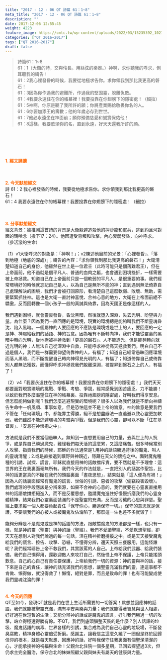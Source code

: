 ```yaml
---
title: "2017 - 12 - 06 QT 詩篇 61：1~8"
meta_title: "2017 - 12 - 06 QT 詩篇 61：1~8"
description: ""
date: 2017-12-06 12:55:45
weight: 4223
feature_image: https://cmtc.tw/wp-content/uploads/2022/03/15235392_10211799862337740_180693556567566654_o-1.webp
categories: ["QT 2016~2017"]
tags: ["QT 2016~2017"]
draft: false
---
```


<blockquote>詩篇61：1~8<br />
61：1（大衛的詩，交與伶長。用絲弦的樂器。）神啊，求你聽我的呼求，側耳聽我的禱告！<br />
61：2我心裡發昏的時候，我要從地極求告你。求你領我到那比我更高的磐石！<br />
61：3因為你作過我的避難所，作過我的堅固臺，脫離仇敵。<br />
61：4我要永遠住在你的帳幕裡！我要投靠在你翅膀下的隱密處！（細拉）<br />
61：5神啊，你原是聽了我所許的願；你將產業賜給敬畏你名的人。<br />
61：6你要加添王的壽數；他的年歲必存到世世。<br />
61：7他必永遠坐在神面前；願你預備慈愛和誠實保佑他！<br />
61：8這樣，我要歌頌你的名，直到永遠，好天天還我所許的願。</blockquote><br />
&nbsp;<br />
<br />
&nbsp;<br />
<br />
<span style="color: #ff6600;"><strong>1. </strong><strong>經文誦讀</strong></span><br />
<br />
<span style="color: #ff6600;"><strong> </strong></span><br />
<br />
<span style="color: #ff6600;"><strong>2. 今天默想</strong><strong>經文<br />
</strong></span>詩 61：2 我心裡發昏的時候，我要從地極求告你。求你領我到那比我更高的磐石！<br />
61：4 我要永遠住在你的帳幕裡！我要投靠在你翅膀下的隱密處！（細拉）<br />
<br />
&nbsp;<br />
<br />
<span style="color: #ff6600;"><strong>3. 分享默想經文<br />
</strong></span>經文背景：據推測這首詩的背景是大衛躲避追殺他的押沙龍和軍兵，逃到約旦河對面的瑪哈念（撒下17：24）。他因遭受背叛和攻擊，內心衰弱發昏，向神呼求。（參活潑的生命）<br />
<br />
（1）v1大衛呼求的對象是：「神啊！」；v2陳述他目前的光景：「心裡發昏」、「落到地極（地底的深處）」；禱告的內容：「求你領我到那比我更高的磐石！」大衛清楚知道自己的身份，他雖然在世上是一位君壬（此時可能只是個落難君王），但在上帝面前，他不過就是個平凡人、普通的血肉之軀，也會遇到困境挫折，一樣需要被上帝拯救。知道自己在上帝面前只是一個軟弱的平凡人，是很重要的事。我們經常環境好的時候就忘記自己是人，以為自己是無所不能的神；直到遇到無法倚靠自己處理解決的困境，我們才會被打回原形，看清楚自己這麼軟弱、敗壞、無助，需要緊緊抓住神。這也是大衛一直討神喜悅、合神心意的地方，大衛在上帝面前絕不驕傲，反而回轉像一個小孩子一般的真誠與倚靠，因為天國正是像這樣的人。<br />
<br />
我們遇到困境，就會靈裏發昏，昏沈黑暗，然後就墮入深淵，失去光明、盼望與力量。為什麼？因為我們一直回應的是環境，現實的環境總是能夠叫我們不斷靈魂昏沈、陷入黑暗。一個屬神的人要回應的不應該是環境或是世上的人，要回應的一定是神、神賜給我們的話語、神的旨意。因為唯有不斷轉向神，我們才能從靈裏的黑暗中轉向光明，從地極被神拯救到「更高的磐石」。人不能造光，但是能夠轉向就近光明的神；人無法自己從深淵中自救，只能呼求神從高天拯救我們。明白自己不過是個人，我們是一群需要仰望倚靠神的人，有福了；知道自己經常愚昧回應環境而落人黑暗，而不斷提醒自己轉向神得見光明的人，有福了；知道倚靠自己或倚靠別人都無法獲救，而懂得呼求神拯救我們脫離深淵，被提昇到磐石之上的人，有福了！<br />
<br />
（2）v4「我要永遠住在你的帳幕裡！我要投靠在你翅膀下的隱密處！」我們天天都要面對現實環境的挑戰、爭戰、考驗、爭競，經常感覺到困苦疲乏、力不能勝！以致於我們多麼渴望住在神的帳幕裏、投靠祂翅膀的隱密處，好叫我們得享安息。但怎麼能夠做到呢？我們怎麼逃避現實的環境呢？很多人以為我們就是不斷向神禱告生命中一帆風順、事事如意，但是恐怕這並不是上帝的旨意。神的旨意是要我們不管在「任何環境」中，都能靠主得勝，絕不是想盡辦法一直逃避以致心靈更加軟弱。我們雖然不能逃避環境的考驗與爭戰，但是我們的心靈，卻可以不斷「住在基督裏」、「安息在神懷抱之中」。<br />
<br />
方法就是我們不要當個愚昧人。無知到一直想要用自己的力量，去與世上的人抗爭，或是靠自己勝過魔鬼，難怪我們每天活的這麼累，又這麼痛苦。很多時候當別人攻擊、指責我們的時候，耶穌的作法通常是1.用神的話語勝過背後的魔鬼、叫人的靈魂清醒；2.或是直接退到曠野與神親近，隱藏在天父的懷抱之中。面對魔鬼種種的引誘、試探、謊言，耶穌就直接用神的話敵擋斥責，要不然就是不予理會：這世界的王在我裏面毫無所有。我們今天的作法就是，一直把別人的話當作聖旨，比神的話更當真的不斷在我們的頭腦裏面「晝夜思想」，結果就是「這人便為有禍！」因為人的話裏面經常有魔鬼的謊言、世俗的引誘、惡者的攻擊（偷竊殺害毀壞）。我們處理的手段應該是分辨來源，如果不合神的心意的，我們就要在心靈裏直接用神的話語敵擋拒絕進入，而不是反覆思想，邀請魔鬼進住好慢慢折磨我們的心靈身體精神，結果我們心靈裏面裝滿的不是聖靈的充滿，反而是污穢的心思與罪惡。聖經上要求每一個人都要負起責任「保守你心，勝過保守一切。」保守的意思就是保護，不要讓我們的心被人或被魔鬼攻佔淪陷了，那麼這一生也差不多就毀了！<br />
<br />
能夠分辨是不是魔鬼或是神的話語的方法，跟敵擋魔鬼的方法都是一樣，也只有一樣，就是神的靈（聖靈）與神的話（聖經）。我們不愛讀聖經，不愛默想聖經，卻天天在想別人對我們說過的每一句話，活在精神折磨攪擾之中。或是天天接受魔鬼給我們的謊言、控告、攻擊、恐嚇，不懂得分辨，還天天照三餐服用，這能怪誰呢？我們經常禱告上帝不救我們，其實該罵的人自己。上帝給我們武器、給我們裝備，我們自己懶得用，還歡迎敵人來攻打自己，然後怪上帝不保護，上帝只能搖頭歎息。自己的心自己有責任要保護，上帝給我們一切的資源：神的靈與神的話，接下來是自己的責任，讓神的話充滿我們的思想，讓聖靈充滿我們的靈，連這事都不肯做、懶得做，就沒得救了！懶惰，絕對是罪，而且是致命的罪！也有可能變成使我們靈魂沈淪的罪！<br />
<br />
<br />
<span style="color: #ff6600;"><strong>4. 今天的回應<br />
</strong></span>QT至如今，發現QT就是我們在世上生活所需要的一切答案！默想並回應神的話語，我們就能被聖靈充滿，滿有平安喜樂與力量；我們就能得著智慧與世人相處，好好過在世短暫的生活；又能分辨神的話或是魔鬼的謊言，好叫我們勝過一切的攻擊，站立得穩還得勝有餘。不QT，我們到底頭腦整天裝的是什麼？別人話語的垃圾、魔鬼話語的病毒、世界各樣的引誘，集合成為我們自己心靈的垃圾場，不斷發臭腐敗，精神身體心靈倍受折磨。感謝主，讓我信主這麼久繞了一圈但是終於回歸信仰的根本，就是每天默想、回應神的話，好叫我保守住我裏面有個聖潔清潔的心，才能承接神的祝福與生命！父親台北住院一個多星期，已回去探望過3次，但仍求主完全醫治，保守台北的妹妹照顧父親與妹夫有屬天的健康與力量。<br />
<br />
&nbsp;
        